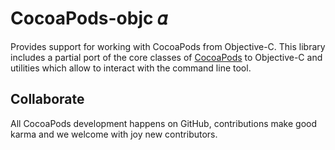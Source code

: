 # CocoaPods-objc 𝛼

Provides support for working with CocoaPods from Objective-C. This library includes
a partial port of the core classes of [CocoaPods](https://github.com/CocoaPods/CocoaPods)
to Objective-C and utilities which allow to interact with the command line tool.

## Collaborate

All CocoaPods development happens on GitHub, contributions make good karma and
we welcome with joy new contributors.
